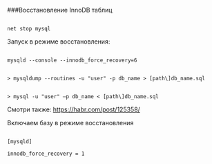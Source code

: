 ﻿###Восстановление  InnoDB  таблиц  

```

net stop mysql

```

Запуск  в режиме восстановления: 

```

mysqld --console --innodb_force_recovery=6

```

```

> mysqldump --routines -u "user" -p db_name > [path\]db_name.sql

```

```

> mysql -u "user" –p db_name < [path\]db_name.sql

```

 Смотри также: https://habr.com/post/125358/



Включаем  базу в режиме восстановления 

```

[mysqld]

innodb_force_recovery = 1

```